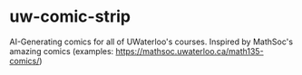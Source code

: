 # uw-comic-strip
AI-Generating comics for all of UWaterloo's courses. Inspired by MathSoc's amazing comics (examples: https://mathsoc.uwaterloo.ca/math135-comics/)

